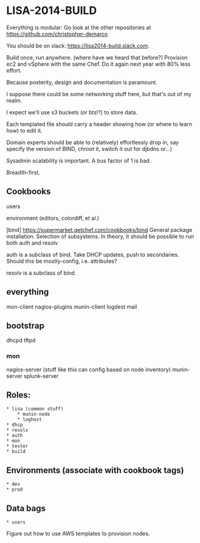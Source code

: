 # LISA-2014-BUILD

Everything is modular: Go look at the other repositories at https://github.com/christopher-demarco

You should be on slack: https://lisa2014-build.slack.com.

Build once, run anywhere.
(where have we heard that before?)
Provision ec2 and vSphere with the same Chef.
Do it again next year with 80% less effort.

Because posterity, design and documentation is paramount.

I suppose there could be some networking stuff here, but that's out of my realm.

I expect we'll use s3 buckets (or bts!?) to store data.

Each templated file should carry a header showing how (or where to learn how) to edit it.

Domain experts should be able to (relatively) effortlessly drop in, say specify the version of BIND, chroot it, switch it out for djbdns or...) 

Sysadmin scalability is important. A bus factor of 1 is bad.

Breadth-first.

## Cookbooks
users

environment (editors, colordiff, et al.)

[bind] https://supermarket.getchef.com/cookbooks/bind
General package installation. Selection of subsystems.
In theory, it should be possible to run both auth and resolv

auth is a subclass of bind. Take DHCP updates, push to secondaries.
Should this be mostly-config, i.e. attributes?

resolv is a subclass of bind. 

	
## everything
mon-client
nagios-plugins
munin-client
logdest
mail

## bootstrap
dhcpd
tftpd

### mon
nagios-server (stuff like this can config based on node inventory)
munin-server
splunk-server

## Roles:
    * lisa (common stuff)
	    * munin-node
		* loghost
	* dhcp
	* resolv
    * auth
    * mon
	* tester
	* build
	
## Environments (associate with cookbook tags)
	* dev
	* prod
	
## Data bags
	* users

Figure out how to use AWS templates to provision nodes.



